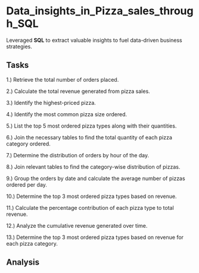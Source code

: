# Data_insights_in_Pizza_sales_through_SQL

Leveraged **SQL** to extract valuable insights to fuel data-driven business strategies.

**Tasks**
--------------------------------------------------------------------------------------------------------------------------

1.) Retrieve the total number of orders placed.

2.) Calculate the total revenue generated from pizza sales.

3.) Identify the highest-priced pizza.

4.) Identify the most common pizza size ordered.

5.) List the top 5 most ordered pizza types along with their quantities.

6.) Join the necessary tables to find the total quantity of each pizza category ordered.

7.) Determine the distribution of orders by hour of the day.

8.) Join relevant tables to find the category-wise distribution of pizzas.

9.) Group the orders by date and calculate the average number of pizzas ordered per day.

10.) Determine the top 3 most ordered pizza types based on revenue.

11.) Calculate the percentage contribution of each pizza type to total revenue.

12.) Analyze the cumulative revenue generated over time.

13.) Determine the top 3 most ordered pizza types based on revenue for each pizza category.

**Analysis**
--------------------------------------------------------------------------------------------------------------------------





